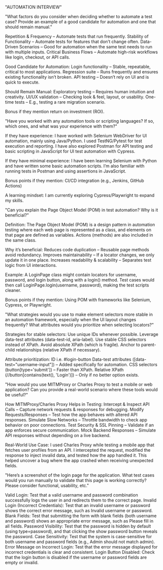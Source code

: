 "AUTOMATION INTERVIEW"

"What factors do you consider when deciding whether to automate a test case? Provide an example of a 
good candidate for automation and one that should remain manual."

Repetition & Frequency – Automate tests that run frequently.
Stability of Functionality – Automate tests for features that don’t change often.
Data-Driven Scenarios – Good for automation when the same test needs to run with multiple inputs.
Critical Business Flows – Automate high-risk workflows like login, checkout, or API calls.

Good Candidate for Automation:
Login functionality – Stable, repeatable, critical to most applications.
Regression suite – Runs frequently and ensures existing functionality isn’t broken.
API testing – Doesn’t rely on UI and is quick to execute.

Should Remain Manual:
Exploratory testing – Requires human intuition and creativity.
UI/UX validation – Checking look & feel, layout, or usability.
One-time tests – E.g., testing a rare migration scenario.

Bonus if they mention return on investment (ROI).

"Have you worked with any automation tools or scripting languages? If so, which ones, and what was your experience with them?"

If they have experience:
I have worked with Selenium WebDriver for UI automation, mainly using Java/Python. I used TestNG/Pytest for test execution and reporting.
I have also explored Postman for API testing and basic scripting in JavaScript for UI test automation with Cypress.

If they have minimal experience:
I have been learning Selenium with Python and have written some basic automation scripts. I’m also familiar with running tests in Postman and using assertions in JavaScript.

Bonus points if they mention:
CI/CD integration (e.g., Jenkins, GitHub Actions)

A learning mindset: I am currently exploring Cypress/Playwright to expand my skills.

"Can you explain the Page Object Model (POM) in test automation? Why is it beneficial?"

Definition:
The Page Object Model (POM) is a design pattern in automation testing where each web page is represented as a class, and elements on that page are defined as variables. Actions (methods) are also included in the same class.

Why it’s beneficial:
Reduces code duplication – Reusable page methods avoid redundancy.
Improves maintainability – If a locator changes, we only update it in one place.
Increases readability & scalability – Separates test logic from UI interactions.

Example:
A LoginPage class might contain locators for username, password, and login button, along with a login() method. Test cases would then call LoginPage.login(username, password), making the test scripts cleaner.

Bonus points if they mention:
Using POM with frameworks like Selenium, Cypress, or Playwright.

"What strategies would you use to make element selectors more stable in an automation framework, 
especially when the UI layout changes frequently? What attributes would you prioritize when selecting locators?"

Strategies for stable selectors:
Use unique IDs whenever possible.
Leverage data-test attributes (data-test-id, aria-label).
Use stable CSS selectors instead of XPath.
Avoid absolute XPath (which is fragile).
Anchor to parent-child relationships (relative XPath if necessary).

Attribute prioritization:
ID i.e. #login-button
Data-test attributes ([data-test="username-input"]) – Added specifically for automation.
CSS selectors (button[type='submit']) – Faster than XPath.
Relative XPath (//button[contains(text(), 'Login')]) – Only if no better option exists.

"How would you use MITMProxy or Charles Proxy to test a mobile or web application? 
Can you provide a real-world scenario where these tools would be useful?"

How MITMProxy/Charles Proxy Helps in Testing:
Intercept & Inspect API Calls – Capture network requests & responses for debugging.
Modify Requests/Responses – Test how the app behaves with altered API responses.
Simulate Slow Networks – Throttle bandwidth to check app behavior on poor connections.
Test Security & SSL Pinning – Validate if an app enforces secure communication.
Mock Backend Responses – Simulate API responses without depending on a live backend.

Real-World Use Case:
I used Charles Proxy while testing a mobile app that fetches user profiles from an API. I intercepted the request, modified the response to inject invalid data, and tested how the app handled it. This helped uncover a bug where the app crashed when receiving unexpected fields.

"Here’s a screenshot of the login page for the application. 
What test cases would you run manually to validate that this page is working correctly? Please consider functional, 
usability, etc."

Valid Login: Test that a valid username and password combination successfully logs the user in and redirects them to the correct page.
Invalid Login (Incorrect Credentials): Test that an invalid username or password shows the correct error message, such as Invalid username or password.
Blank Fields: Test that submitting the form with blank fields (both username and password) shows an appropriate error message, such as Please fill in all fields.
Password Visibility: Test that the password is hidden by default (using type=password), and that clicking the show password button reveals the password.
Case Sensitivity: Test that the system is case-sensitive for both username and password fields (e.g., Admin should not match admin).
Error Message on Incorrect Login: Test that the error message displayed for incorrect credentials is clear and consistent.
Login Button Disabled: Check that the login button is disabled if the username or password fields are empty or invalid.